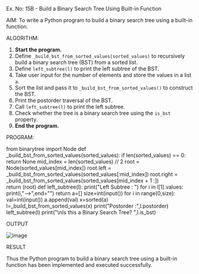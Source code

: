 Ex. No: 15B - Build a Binary Search Tree Using Built-in Function

AIM:
To write a Python program to build a binary search tree using a built-in function.

ALGORITHM:

1. **Start the program.**
2. Define `_build_bst_from_sorted_values(sorted_values)` to recursively build a binary search tree (BST) from a sorted list.
3. Define `left_subtree(l)` to print the left subtree of the BST.
4. Take user input for the number of elements and store the values in a list `a`.
5. Sort the list and pass it to `_build_bst_from_sorted_values()` to construct the BST.
6. Print the postorder traversal of the BST.
7. Call `left_subtree(l)` to print the left subtree.
8. Check whether the tree is a binary search tree using the `is_bst` property.
9. **End the program.**

PROGRAM:

from binarytree import Node
def _build_bst_from_sorted_values(sorted_values):
    if len(sorted_values) == 0:
        return None
    mid_index = len(sorted_values) // 2
    root = Node(sorted_values[mid_index])
    root.left = _build_bst_from_sorted_values(sorted_values[:mid_index])
    root.right = _build_bst_from_sorted_values(sorted_values[mid_index + 1 :])  
    return (root)
def left_subtree(l):
  print("Left Subtree : ")
  for i in l[1].values:
    print(i,"-->",end="")
  return 
a=[]
size=int(input())
for i in range(0,size):
  val=int(input())
  a.append(val)
x=sorted(a)
l=_build_bst_from_sorted_values(x)
print("Postorder :",l.postorder)
left_subtree(l)
print("\nIs this a Binary Search Tree? ",l.is_bst)

OUTPUT

![image](https://github.com/user-attachments/assets/916040ae-8ab3-4099-ac84-9295f3d1335f)

RESULT

Thus the Python program to build a binary search tree using a built-in function has been implemented and executed successfully.
